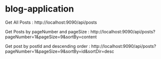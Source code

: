 # blog-application

Get All Posts :
http://localhost:9090/api/posts

Get Posts by pageNumber and pageSize :
http://localhost:9090/api/posts?pageNumber=1&pageSize=9&sortBy=content

Get post by postId and descending order :
http://localhost:9090/api/posts?pageNumber=1&pageSize=9&sortBy=id&sortDir=desc


